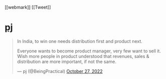 [[webmark]] [[Tweet]]

# [pj](https://twitter.com/BeingPractical/status/1585669987271704576)

> In India, to win one needs distribution first and product next.  
>   
> Everyone wants to become product manager, very few want to sell it. Wish more people in product understood that revenues, sales & distribution are more important, if not the same.
> 
> — pj (@BeingPractical) [October 27, 2022](https://twitter.com/BeingPractical/status/1585669987271704576?ref_src=twsrc%5Etfw)